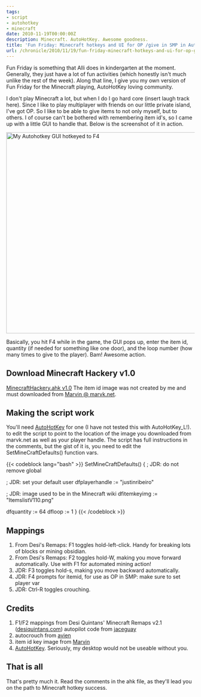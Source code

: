 ```yaml
---
tags:
- script
- autohotkey
- minecraft
date: 2010-11-19T00:00:00Z
description: Minecraft. AutoHotKey. Awesome goodness.
title: 'Fun Friday: Minecraft hotkeys and UI for OP /give in SMP in AutoHotKey'
url: /chronicle/2010/11/19/fun-friday-minecraft-hotkeys-and-ui-for-op-give-in-smp-in-autohotkey/
---
```


Fun Friday is something that Alli does in kindergarten at the moment.  Generally, they just have a lot of fun activities (which honestly isn't much unlike the rest of the week).  Along that line, I give you my own version of Fun Friday for the Minecraft playing, AutoHotKey loving community.

I don't play Minecraft a lot, but when I do I go hard core (insert laugh track here).  Since I like to play multiplayer with friends on our little private island, I've got OP.  So I like to be able to give items to not only myself, but to others.  I of course can't be bothered with remembering item id's, so I came up with a little GUI to handle that.  Below is the screenshot of it in action.

<img decoding="async" loading="lazy" width="800" height="538" src="https://storage.googleapis.com/jdr-public-imgs/blog-archive/2010/11/screenshot-20101117-minecraft-goods-delivery-smp-autohotkey-update.png" alt="My Autohotkey GUI hotkeyed to F4">

Basically, you hit F4 while in the game, the GUI pops up, enter the item id, quantity (if needed for something like one door), and the loop number (how many times to give to the player).  Bam! Awesome action.

## Download Minecraft Hackery v1.0

<a href="https://github.com/justinribeiro/minecraft-hackery-autohotkey">MinecraftHackery.ahk v1.0</a>
The item id image was not created by me and must downloaded from <a href="http://marvk.net/?page_id=184">Marvin @ marvk.net</a>.

## Making the script work

You'll need <a href="http://www.autohotkey.com/">AutoHotKey</a> for one (I have not tested this with AutoHotKey_L!). to edit the script to point to the location of the image you downloaded from marvk.net as well as your player handle.  The script has full instructions in the comments, but the gist of it is, you need to edit the SetMineCraftDefaults() function vars.

{{< codeblock lang="bash" >}}
SetMineCraftDefaults()
{
  ; JDR: do not remove
  global

  ; JDR: set your default user
  dfplayerhandle := "justinribeiro"

  ; JDR: image used to be in the Minecraft wiki
  dfitemkeyimg := "ItemslistV110.png"

  dfquantity := 64
  dfloop := 1
}
{{< /codeblock >}}

## Mappings

1. From Desi's Remaps: F1 toggles hold-left-click. Handy for breaking lots of blocks or mining obsidian.
2. From Desi's Remaps: F2 toggles hold-W, making you move forward automatically. Use with F1 for automated mining action!
3. JDR: F3 toggles hold-s, making you move backward automatically.
4. JDR: F4 prompts for itemid, for use as OP in SMP: make sure to set player var
5. JDR: Ctrl-R toggles crouching.

## Credits

1. F1/F2 mappings from Desi Quintans' Minecraft Remaps v2.1 (<a href="http://www.desiquintans.com">desiquintans.com</a>)
autopilot code from <a href="http://www.autohotkey.com/forum/topic59506.html">jaceguay</a>
2. autocrouch from <a href="http://www.minecraftforum.net/viewtopic.php?f=3&t=60032">avien</a>
3. item id key image from <a href="http://marvk.net/?page_id=184">Marvin</a>
4. <a href="http://www.autohotkey.com/download/">AutoHotKey</a>.  Seriously, my desktop would not be useable without you.

## That is all

That's pretty much it.  Read the comments in the ahk file, as they'll lead you on the path to Minecraft hotkey success.
